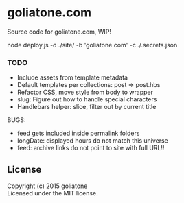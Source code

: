 # goliatone.com

Source code for goliatone.com, WIP!


node deploy.js -d ./site/ -b 'goliatone.com' -c ./.secrets.json

### TODO
- Include assets from template metadata
- Default templates per collections: post => post.hbs
- Refactor CSS, move style from body to wrapper
- slug: Figure out how to handle special characters
- Handlebars helper: slice, filter out by current title

BUGS:
- feed gets included inside permalink folders
- longDate: displayed hours do not match this universe
- feed: archive links do not point to site with full URL!!

## License
Copyright (c) 2015 goliatone  
Licensed under the MIT license.
